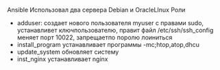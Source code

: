 Ansible
Использовал два сервера Debian и OracleLInux
Роли 
  - adduser: создает нового пользователя myuser с правами sudo, устанавливет ключпользователю, правит файл /etc/ssh/ssh_config меняет порт 10022, запрещаетпо поролю лоиниться
  - install_program устанавливает программы -mc;htop,atop,dhcu
  - update_system обновляет систему
  - inst_nginx устанавливает  nginx

